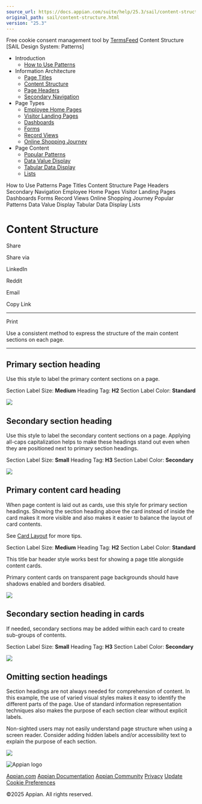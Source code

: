 ```yaml
---
source_url: https://docs.appian.com/suite/help/25.3/sail/content-structure.html
original_path: sail/content-structure.html
version: "25.3"
---
```


Free cookie consent management tool by [TermsFeed](https://www.termsfeed.com/) Content Structure \[SAIL Design System: Patterns\]

-   Introduction
    -   [How to Use Patterns](/suite/help/25.3/sail/introduction.html)
-   Information Architecture
    -   [Page Titles](/suite/help/25.3/sail/page-titles.html)
    -   [Content Structure](#)
    -   [Page Headers](/suite/help/25.3/sail/page-headers.html)
    -   [Secondary Navigation](/suite/help/25.3/sail/secondary-navigation.html)
-   Page Types
    -   [Employee Home Pages](/suite/help/25.3/sail/employee-home-pages.html)
    -   [Visitor Landing Pages](/suite/help/25.3/sail/visitor-landing-pages.html)
    -   [Dashboards](/suite/help/25.3/sail/dashboards.html)
    -   [Forms](/suite/help/25.3/sail/forms.html)
    -   [Record Views](/suite/help/25.3/sail/record-views.html)
    -   [Online Shopping Journey](/suite/help/25.3/sail/online-shopping-journey.html)
-   Page Content
    -   [Popular Patterns](/suite/help/25.3/sail/popular-patterns.html)
    -   [Data Value Display](/suite/help/25.3/sail/data-value-display.html)
    -   [Tabular Data Display](/suite/help/25.3/sail/tabular-data-display.html)
    -   [Lists](/suite/help/25.3/sail/lists.html)

How to Use Patterns Page Titles Content Structure Page Headers Secondary Navigation Employee Home Pages Visitor Landing Pages Dashboards Forms Record Views Online Shopping Journey Popular Patterns Data Value Display Tabular Data Display Lists

# Content Structure

Share

Share via

LinkedIn

Reddit

Email

Copy Link

* * *

Print

Use a consistent method to express the structure of the main content sections on each page.

* * *

## Primary section heading

Use this style to label the primary content sections on a page.

Section Label Size: **Medium** Heading Tag: **H2** Section Label Color: **Standard**

![](ds-images/primary_heading_highlight.png)

## Secondary section heading

Use this style to label the secondary content sections on a page. Applying all-caps capitalization helps to make these headings stand out even when they are positioned next to primary section headings.

Section Label Size: **Small** Heading Tag: **H3** Section Label Color: **Secondary**

![](ds-images/secondary_heading_highlight.png)

## Primary content card heading

When page content is laid out as cards, use this style for primary section headings. Showing the section heading above the card instead of inside the card makes it more visible and also makes it easier to balance the layout of card contents.

See [Card Layout](ux-card-layout.html) for more tips.

Section Label Size: **Medium** Heading Tag: **H2** Section Label Color: **Standard**

This title bar header style works best for showing a page title alongside content cards.

Primary content cards on transparent page backgrounds should have shadows enabled and borders disabled.

![](ds-images/image21.png)

## Secondary section heading in cards

If needed, secondary sections may be added within each card to create sub-groups of contents.

Section Label Size: **Small** Heading Tag: **H3** Section Label Color: **Secondary**

![](ds-images/image20.png)

## Omitting section headings

Section headings are not always needed for comprehension of content. In this example, the use of varied visual styles makes it easy to identify the different parts of the page. Use of standard information representation techniques also makes the purpose of each section clear without explicit labels.

Non-sighted users may not easily understand page structure when using a screen reader. Consider adding hidden labels and/or accessibility text to explain the purpose of each section.

![](ds-images/image13.png)

![Appian logo](../images/design-sys/logo-appian-white-rebrand.svg)

[Appian.com](https://www.appian.com/) [Appian Documentation](/suite/help/25.3/) [Appian Community](https://community.appian.com) [Privacy](https://appian.com/legal/privacy-information.html) [Update Cookie Preferences](#)
 

©2025 Appian. All rights reserved.